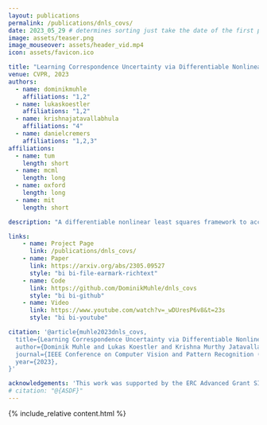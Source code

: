 ```yaml
---
layout: publications
permalink: /publications/dnls_covs/
date: 2023_05_29 # determines sorting just take the date of the first publication as YYYY_MM_DD
image: assets/teaser.png
image_mouseover: assets/header_vid.mp4
icon: assets/favicon.ico

title: "Learning Correspondence Uncertainty via Differentiable Nonlinear Least Squares"
venue: CVPR, 2023
authors:
  - name: dominikmuhle
    affiliations: "1,2"
  - name: lukaskoestler
    affiliations: "1,2"
  - name: krishnajatavallabhula
    affiliations: "4"
  - name: danielcremers
    affiliations: "1,2,3"
affiliations:
  - name: tum
    length: short
  - name: mcml
    length: long
  - name: oxford
    length: long
  - name: mit
    length: short

description: "A differentiable nonlinear least squares framework to account for uncertainty in relative pose estimation from feature correspondences regardless of the feature extraction algorithm of choice."

links:
    - name: Project Page
      link: /publications/dnls_covs/
    - name: Paper
      link: https://arxiv.org/abs/2305.09527
      style: "bi bi-file-earmark-richtext"
    - name: Code
      link: https://github.com/DominikMuhle/dnls_covs
      style: "bi bi-github"
    - name: Video
      link: https://www.youtube.com/watch?v=_wDUresP6v8&t=23s
      style: "bi bi-youtube"

citation: '@article{muhle2023dnls_covs,
  title={Learning Correspondence Uncertainty via Differentiable Nonlinear Least Squares},
  author={Dominik Muhle and Lukas Koestler and Krishna Murthy Jatavallabhula and Daniel Cremers},
  journal={IEEE Conference on Computer Vision and Pattern Recognition (CVPR)},
  year={2023},
}'

acknowledgements: 'This work was supported by the ERC Advanced Grant SIMULACRON, by the Munich Center for Machine Learning and by the EPSRC Programme Grant VisualAI EP/T028572/1.'
# citation: "@{ASDF}"
---
```



{% include_relative content.html %}